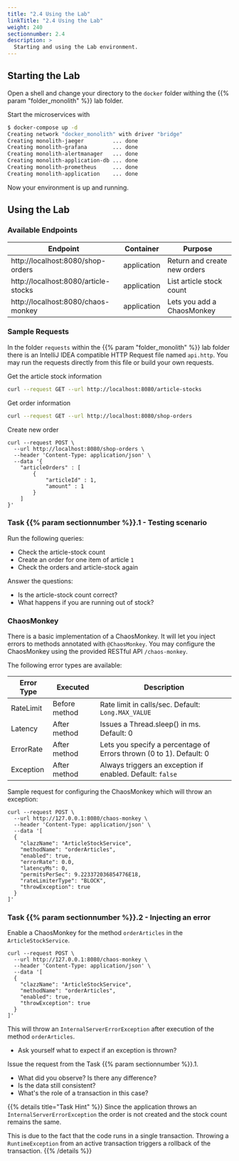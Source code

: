 ```yaml
---
title: "2.4 Using the Lab"
linkTitle: "2.4 Using the Lab"
weight: 240
sectionnumber: 2.4
description: >
  Starting and using the Lab environment.
---
```



## Starting the Lab

Open a shell and change your directory to the `docker` folder withing the {{% param "folder_monolith" %}} lab folder.

Start the microservices with
```bash
$ docker-compose up -d
Creating network "docker_monolith" with driver "bridge"
Creating monolith-jaeger         ... done
Creating monolith-grafana        ... done
Creating monolith-alertmanager   ... done
Creating monolith-application-db ... done
Creating monolith-prometheus     ... done
Creating monolith-application    ... done
```

Now your environment is up and running.


## Using the Lab


### Available Endpoints

Endpoint                             |  Container   | Purpose
-------------------------------------|--------------|--------------------------------
http://localhost:8080/shop-orders    | application  | Return and create new orders
http://localhost:8080/article-stocks | application  | List article stock count
http://localhost:8080/chaos-monkey   | application  | Lets you add a ChaosMonkey


### Sample Requests

In the folder `requests` within the {{% param "folder_monolith" %}} lab folder there is an IntelliJ IDEA compatible
HTTP Request file named `api.http`. You may run the requests directly from this file or build your own requests.

Get the article stock information
```bash
curl --request GET --url http://localhost:8080/article-stocks
```

Get order information
```bash
curl --request GET --url http://localhost:8080/shop-orders
```

Create new order
```
curl --request POST \
  --url http://localhost:8080/shop-orders \
  --header 'Content-Type: application/json' \
  --data '{
    "articleOrders" : [
        {
            "articleId" : 1,
            "amount" : 1
        }
    ]
}'
```


### Task {{% param sectionnumber %}}.1 - Testing scenario

Run the following queries:

* Check the article-stock count
* Create an order for one item of article `1`  
* Check the orders and article-stock again

Answer the questions:

* Is the article-stock count correct?
* What happens if you are running out of stock?


### ChaosMonkey

There is a basic implementation of a ChaosMonkey. It will let you inject errors to methods annotated with `@ChaosMonkey`.
You may configure the ChaosMonkey using the provided RESTful API `/chaos-monkey`.

The following error types are available:

Error Type  |    Executed    | Description
------------|----------------|--------------------------------------------
RateLimit   | Before method  | Rate limit in calls/sec. Default: `Long.MAX_VALUE`
Latency     | After method   | Issues a Thread.sleep() in ms. Default: 0
ErrorRate   | After method   | Lets you specify a percentage of Errors thrown (0 to 1). Default: 0
Exception   | After method   | Always triggers an exception if enabled. Default: `false`

Sample request for configuring the ChaosMonkey which will throw an exception:
```
curl --request POST \
  --url http://127.0.0.1:8080/chaos-monkey \
  --header 'Content-Type: application/json' \
  --data '[
  {
    "clazzName": "ArticleStockService",
    "methodName": "orderArticles",
    "enabled": true,
    "errorRate": 0.0,
    "latencyMs": 0,
    "permitsPerSec": 9.223372036854776E18,
    "rateLimiterType": "BLOCK",
    "throwException": true
  }
]'
```


### Task {{% param sectionnumber %}}.2 - Injecting an error

Enable a ChaosMonkey for the method `orderArticles` in the `ArticleStockService`.
```
curl --request POST \
  --url http://127.0.0.1:8080/chaos-monkey \
  --header 'Content-Type: application/json' \
  --data '[
  {
    "clazzName": "ArticleStockService",
    "methodName": "orderArticles",
    "enabled": true,
    "throwException": true
  }
]'
```
This will throw an `InternalServerErrorException` after execution of the method `orderArticles`.

* Ask yourself what to expect if an exception is thrown?

Issue the request from the Task {{% param sectionnumber %}}.1.

* What did you observe? Is there any difference?
* Is the data still consistent?
* What's the role of a transaction in this case?


{{% details title="Task Hint" %}}
Since the application throws an `InternalServerErrorException` the order is not created and the stock count remains the
same.

This is due to the fact that the code runs in a single transaction. Throwing a `RuntimeException` from an active
transaction triggers a rollback of the transaction. {{% /details %}}
